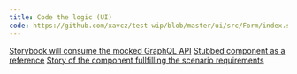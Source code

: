 ```yaml
---
title: Code the logic (UI)
code: https://github.com/xavcz/test-wip/blob/master/ui/src/Form/index.stories.js
---
```


<a href="https://github.com/xavcz/test-wip/blob/master/ui/src/Form/index.stories.js#L1-L7">Storybook will consume the mocked GraphQL API</a>
<a href="https://github.com/xavcz/test-wip/blob/master/ui/src/Form/index.stories.js#L8-L15">Stubbed component as a reference</a>
<a href="https://github.com/xavcz/test-wip/blob/master/ui/src/Form/index.stories.js#L17">Story of the component fullfilling the scenario requirements</a>